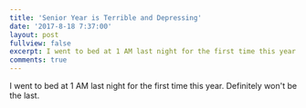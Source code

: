 ```yaml
---
title: 'Senior Year is Terrible and Depressing'
date: '2017-8-18 7:37:00'
layout: post
fullview: false 
excerpt: I went to bed at 1 AM last night for the first time this year. Definitely won't be the last. 
comments: true 
---
```

I went to bed at 1 AM last night for the first time this year. Definitely won't be the last. 